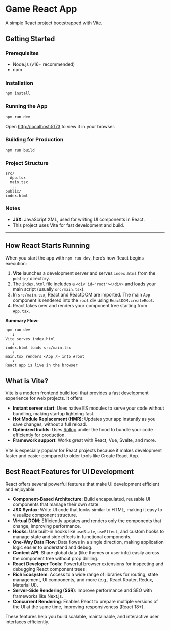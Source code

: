 # Game React App

A simple React project bootstrapped with [Vite](https://vitejs.dev/).

## Getting Started

### Prerequisites

- Node.js (v16+ recommended)
- npm

### Installation

```bash
npm install
```

### Running the App

```bash
npm run dev
```

Open [http://localhost:5173](http://localhost:5173) to view it in your browser.

### Building for Production

```bash
npm run build
```

### Project Structure

```
src/
  App.tsx
  main.tsx
  ...
public/
index.html
```

### Notes

- **JSX**: JavaScript XML, used for writing UI components in React.
- This project uses Vite for fast development and build.

---
## How React Starts Running

When you start the app with `npm run dev`, here’s how React begins execution:

1. **Vite** launches a development server and serves `index.html` from the `public/` directory.
2. The `index.html` file includes a `<div id="root"></div>` and loads your main script (usually `src/main.tsx`).
3. In `src/main.tsx`, React and ReactDOM are imported. The main `App` component is rendered into the `root` div using `ReactDOM.createRoot`.
4. React takes over and renders your component tree starting from `App.tsx`.

**Summary Flow:**

```
npm run dev
   ↓
Vite serves index.html
   ↓
index.html loads src/main.tsx
   ↓
main.tsx renders <App /> into #root
   ↓
React app is live in the browser
```
## What is Vite?

[Vite](https://vitejs.dev/) is a modern frontend build tool that provides a fast development experience for web projects. It offers:

- **Instant server start**: Uses native ES modules to serve your code without bundling, making startup lightning fast.
- **Hot Module Replacement (HMR)**: Updates your app instantly as you save changes, without a full reload.
- **Optimized builds**: Uses [Rollup](https://rollupjs.org/) under the hood to bundle your code efficiently for production.
- **Framework support**: Works great with React, Vue, Svelte, and more.

Vite is especially popular for React projects because it makes development faster and easier compared to older tools like Create React App.

## Best React Features for UI Development

React offers several powerful features that make UI development efficient and enjoyable:

- **Component-Based Architecture**: Build encapsulated, reusable UI components that manage their own state.
- **JSX Syntax**: Write UI code that looks similar to HTML, making it easy to visualize component structure.
- **Virtual DOM**: Efficiently updates and renders only the components that change, improving performance.
- **Hooks**: Use built-in hooks like `useState`, `useEffect`, and custom hooks to manage state and side effects in functional components.
- **One-Way Data Flow**: Data flows in a single direction, making application logic easier to understand and debug.
- **Context API**: Share global data (like themes or user info) easily across the component tree without prop drilling.
- **React Developer Tools**: Powerful browser extensions for inspecting and debugging React component trees.
- **Rich Ecosystem**: Access to a wide range of libraries for routing, state management, UI components, and more (e.g., React Router, Redux, Material UI).
- **Server-Side Rendering (SSR)**: Improve performance and SEO with frameworks like Next.js.
- **Concurrent Rendering**: Enables React to prepare multiple versions of the UI at the same time, improving responsiveness (React 18+).

These features help you build scalable, maintainable, and interactive user interfaces efficiently.

